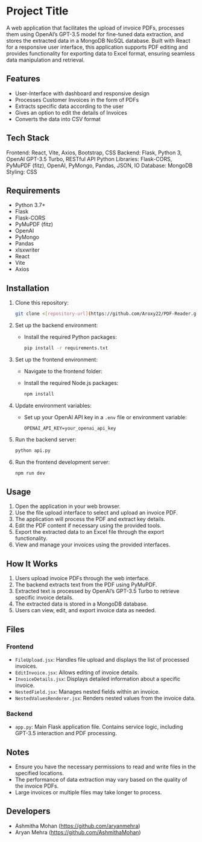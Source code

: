 
# Project Title

A web application that facilitates the upload of invoice PDFs, processes them using OpenAI’s GPT-3.5 model for fine-tuned data extraction, and stores the extracted data in a MongoDB NoSQL database. Built with React for a responsive user interface, this application supports PDF editing and provides functionality for exporting data to Excel format, ensuring seamless data manipulation and retrieval.



## Features

- User-Interface with dashboard and responsive design
- Processes Customer Invoices in the form of PDFs
- Extracts specific data according to the user
- Gives an option to edit the details of Invoices
- Converts the data into CSV format



## Tech Stack

Frontend: React, Vite, Axios, Bootstrap, CSS
Backend: Flask, Python 3, OpenAI GPT-3.5 Turbo, RESTful API
Python Libraries: Flask-CORS, PyMuPDF (fitz), OpenAI, PyMongo, Pandas, JSON, IO
Database: MongoDB
Styling: CSS


## Requirements

- Python 3.7+
- Flask
- Flask-CORS
- PyMuPDF (fitz)
- OpenAI
- PyMongo
- Pandas
- xlsxwriter
- React
- Vite
- Axios

## Installation

1. Clone this repository:
    ```bash
    git clone <[repository-url](https://github.com/Aroxy22/PDF-Reader.git)>
 
    ```

2. Set up the backend environment:
    - Install the required Python packages:
      ```bash
      pip install -r requirements.txt
      ```

3. Set up the frontend environment:
    - Navigate to the frontend folder:
     
    - Install the required Node.js packages:
      ```bash
      npm install
      ```

4. Update environment variables:
    - Set up your OpenAI API key in a `.env` file or environment variable:
      ```
      OPENAI_API_KEY=your_openai_api_key
      ```

5. Run the backend server:
    ```bash
    python api.py
    ```

6. Run the frontend development server:
    ```bash
    npm run dev
    ```

## Usage

1. Open the application in your web browser.
2. Use the file upload interface to select and upload an invoice PDF.
3. The application will process the PDF and extract key details.
4. Edit the PDF content if necessary using the provided tools.
5. Export the extracted data to an Excel file through the export functionality.
6. View and manage your invoices using the provided interfaces.

## How It Works

1. Users upload invoice PDFs through the web interface.
2. The backend extracts text from the PDF using PyMuPDF.
3. Extracted text is processed by OpenAI’s GPT-3.5 Turbo to retrieve specific invoice details.
4. The extracted data is stored in a MongoDB database.
5. Users can view, edit, and export invoice data as needed.

## Files



### Frontend

- `FileUpload.jsx`: Handles file upload and displays the list of processed invoices.
- `EditInvoice.jsx`: Allows editing of invoice details.
- `InvoiceDetails.jsx`: Displays detailed information about a specific invoice.
- `NestedField.jsx`: Manages nested fields within an invoice.
- `NestedValuesRenderer.jsx`: Renders nested values from the invoice data.

### Backend

- `app.py`: Main Flask application file. Contains service logic, including GPT-3.5 interaction and PDF processing.

## Notes

- Ensure you have the necessary permissions to read and write files in the specified locations.
- The performance of data extraction may vary based on the quality of the invoice PDFs.
- Large invoices or multiple files may take longer to process.

## Developers

- Ashmitha Mohan (https://github.com/aryanmehra)
- Aryan Mehra (https://github.com/AshmithaMohan)

